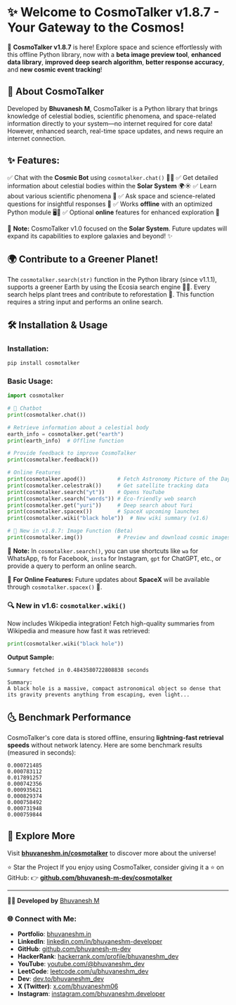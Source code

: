 # ✨ Welcome to CosmoTalker v1.8.7 - Your Gateway to the Cosmos!

🚀 **CosmoTalker v1.8.7** is here! Explore space and science effortlessly with this offline Python library, now with a **beta image preview tool**, **enhanced data library**, **improved deep search algorithm**, **better response accuracy**, and **new cosmic event tracking**!

## 🌠 About CosmoTalker

Developed by **Bhuvanesh M**, CosmoTalker is a Python library that brings knowledge of celestial bodies, scientific phenomena, and space-related information directly to your system—no internet required for core data! However, enhanced search, real-time space updates, and news require an internet connection.

## ✨ Features:

✅ Chat with the **Cosmic Bot** using `cosmotalker.chat()` 🤖🌌
✅ Get detailed information about celestial bodies within the **Solar System** 🌍☀️ &#x20;
✅ Learn about various scientific phenomena 🔬 &#x20;
✅ Ask space and science-related questions for insightful responses 🧩 &#x20;
✅ Works **offline** with an optimized Python module 🖥️🚀 &#x20;
✅ Optional **online** features for enhanced exploration 🌌

📍 **Note:** CosmoTalker v1.0 focused on the **Solar System**. Future updates will expand its capabilities to explore galaxies and beyond! ✨

## 🌍 Contribute to a Greener Planet!

The `cosmotalker.search(str)` function in the Python library (since v1.1.1), supports a greener Earth by using the Ecosia search engine 🌱💚. Every search helps plant trees and contribute to reforestation 🌳. This function requires a string input and performs an online search.

## 🛠 Installation & Usage

### Installation:

```sh
pip install cosmotalker
```

### Basic Usage:

```python
import cosmotalker

# 💬 Chatbot
print(cosmotalker.chat())

# Retrieve information about a celestial body
earth_info = cosmotalker.get("earth")
print(earth_info)  # Offline function

# Provide feedback to improve CosmoTalker
print(cosmotalker.feedback())

# Online Features
print(cosmotalker.apod())          # Fetch Astronomy Picture of the Day
print(cosmotalker.celestrak())     # Get satellite tracking data
print(cosmotalker.search("yt"))    # Opens YouTube
print(cosmotalker.search("words")) # Eco-friendly web search
print(cosmotalker.get("yuri"))     # Deep search about Yuri
print(cosmotalker.spacex())        # SpaceX upcoming launches
print(cosmotalker.wiki("black hole"))  # New wiki summary (v1.6)

# 📸 New in v1.8.7: Image Function (Beta)
print(cosmotalker.img())           # Preview and download cosmic images (Beta)
```

📌 **Note:** In `cosmotalker.search()`, you can use shortcuts like `wa` for WhatsApp, `fb` for Facebook, `insta` for Instagram, `gpt` for ChatGPT, etc., or provide a query to perform an online search.

💇 **For Online Features:**
Future updates about **SpaceX** will be available through `cosmotalker.spacex()` 🚀.

### 🔍 New in v1.6: `cosmotalker.wiki()`

Now includes Wikipedia integration! Fetch high-quality summaries from Wikipedia and measure how fast it was retrieved:

```python
print(cosmotalker.wiki("black hole"))
```

**Output Sample:**

```
Summary fetched in 0.4843580722808838 seconds

Summary:
A black hole is a massive, compact astronomical object so dense that its gravity prevents anything from escaping, even light...
```

## 🌜 Benchmark Performance

CosmoTalker's core data is stored offline, ensuring **lightning-fast retrieval speeds** without network latency. Here are some benchmark results (measured in seconds):

```
0.000721485
0.000783112
0.017891257
0.000742356
0.000935621
0.000829374
0.000758492
0.000731948
0.000759844
```

## 🌌 Explore More

Visit **[bhuvaneshm.in/cosmotalker](https://bhuvaneshm.in/cosmotalker)** to discover more about the universe!

⭐ Star the Project
If you enjoy using CosmoTalker, consider giving it a ⭐ on GitHub:
👉 **[github.com/bhuvanesh-m-dev/cosmotalker](https://github.com/bhuvanesh-m-dev/cosmotalker)**

---

👨‍💻 **Developed by** [Bhuvanesh M](https://github.com/bhuvanesh-m-dev)

### 🌐 Connect with Me:

* **Portfolio**: [bhuvaneshm.in](https://bhuvaneshm.in/)
* **LinkedIn**: [linkedin.com/in/bhuvaneshm-developer](https://www.linkedin.com/in/bhuvaneshm-developer)
* **GitHub**: [github.com/bhuvanesh-m-dev](https://github.com/bhuvanesh-m-dev)
* **HackerRank**: [hackerrank.com/profile/bhuvaneshm\_dev](https://www.hackerrank.com/profile/bhuvaneshm_dev)
* **YouTube**: [youtube.com/@bhuvaneshm\_dev](https://www.youtube.com/@bhuvaneshm_dev)
* **LeetCode**: [leetcode.com/u/bhuvaneshm\_dev](https://leetcode.com/u/bhuvaneshm_dev/)
* **Dev**: [dev.to/bhuvaneshm\_dev](https://dev.to/bhuvaneshm_dev)
* **X (Twitter)**: [x.com/bhuvaneshm06](https://x.com/bhuvaneshm06)
* **Instagram**: [instagram.com/bhuvaneshm.developer](https://www.instagram.com/bhuvaneshm.developer)

